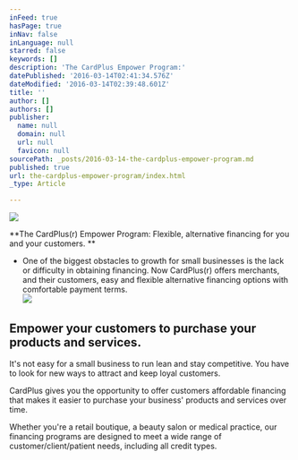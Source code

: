 ```yaml
---
inFeed: true
hasPage: true
inNav: false
inLanguage: null
starred: false
keywords: []
description: 'The CardPlus Empower Program:'
datePublished: '2016-03-14T02:41:34.576Z'
dateModified: '2016-03-14T02:39:48.601Z'
title: ''
author: []
authors: []
publisher:
  name: null
  domain: null
  url: null
  favicon: null
sourcePath: _posts/2016-03-14-the-cardplus-empower-program.md
published: true
url: the-cardplus-empower-program/index.html
_type: Article

---
```

![](https://s3-us-west-2.amazonaws.com/the-grid-img/p/ad108fffb458e4dfffc6d26d270d4224d6371226.png)

**The CardPlus(r) Empower Program: Flexible, alternative financing for you and your customers. **

* One of the biggest obstacles to growth for small businesses is the lack or difficulty in obtaining financing.  Now CardPlus(r) offers merchants, and their customers, easy and flexible alternative financing options with comfortable payment terms.  
![](https://the-grid-user-content.s3-us-west-2.amazonaws.com/43af9eae-4877-4bef-97c0-40b9710704e8.jpg)

## Empower your customers to purchase your products and services.

It's not easy for a small business to run lean and stay competitive. You have to look for new ways to attract and keep loyal customers.

CardPlus gives you the opportunity to offer customers affordable financing that makes it easier to purchase your business' products and services over time.

Whether you're a retail boutique, a beauty salon or medical practice, our financing programs are designed to meet a wide range of customer/client/patient needs, including all credit types.
